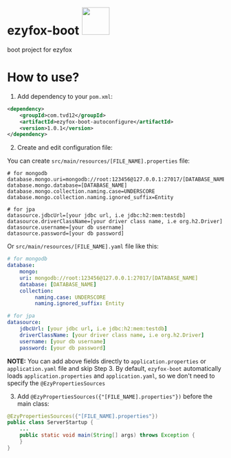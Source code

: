 # ezyfox-boot <img src="https://github.com/youngmonkeys/ezyfox/blob/master/logo.png" width="64" />

boot project for ezyfox

# How to use?

1. Add dependency to your `pom.xml`:

```xml
<dependency>
	<groupId>com.tvd12</groupId>
	<artifactId>ezyfox-boot-autoconfigure</artifactId>
	<version>1.0.1</version>
</dependency>
```

2. Create and edit configuration file:

You can create `src/main/resources/[FILE_NAME].properties` file:

```properties
# for mongodb
database.mongo.uri=mongodb://root:123456@127.0.0.1:27017/[DATABASE_NAME]
database.mongo.database=[DATABASE_NAME]
database.mongo.collection.naming.case=UNDERSCORE
database.mongo.collection.naming.ignored_suffix=Entity

# for jpa
datasource.jdbcUrl=[your jdbc url, i.e jdbc:h2:mem:testdb]
datasource.driverClassName=[your driver class name, i.e org.h2.Driver]
datasource.username=[your db username]
datasource.password=[your db password]

```

Or `src/main/resources/[FILE_NAME].yaml` file like this:

```yaml
# for mongodb
database:
    mongo:
    uri: mongodb://root:123456@127.0.0.1:27017/[DATABASE_NAME]
    database: [DATABASE_NAME]
    collection:
         naming.case: UNDERSCORE
         naming.ignored_suffix: Entity

# for jpa
datasource:
    jdbcUrl: [your jdbc url, i.e jdbc:h2:mem:testdb]
    driverClassName: [your driver class name, i.e org.h2.Driver]
    username: [your db username]
    password: [your db password]
```

**NOTE:** You can add above fields directly to `application.properties` or `application.yaml` file and skip Step 3. By default, `ezyfox-boot` automatically loads `application.properties` and `application.yaml`, so we don't need to specify the `@EzyPropertiesSources`

3. Add `@EzyPropertiesSources({"[FILE_NAME].properties"})` before the main class:

```java
@EzyPropertiesSources({"[FILE_NAME].properties"})  
public class ServerStartup {  
	...
    public static void main(String[] args) throws Exception {  
    }
}
```
